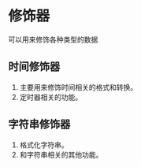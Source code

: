 #  修饰器
可以用来修饰各种类型的数据

## 时间修饰器
1. 主要用来修饰时间相关的格式和转换。
2. 定时器相关的功能。

## 字符串修饰器
1. 格式化字符串。
2. 和字符串相关的其他功能。
